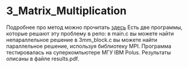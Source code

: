 # 3_Matrix_Multiplication

Подробнее про метод можно прочитать [здесь](https://ru.wikipedia.org/wiki/Алгоритм_умножения_матриц#Алгоритм_Разделяй-и-властвуй)
Есть две программы, которые решают эту проблему в репо: в main.c вы можете найти непараллельное решение в 3mm_block.c вы можете найти параллельное решение, используя библиотеку MPI. Программа тестировалась на суперкомпьютере МГУ IBM Polus. Результаты описаны в файле results.pdf.
